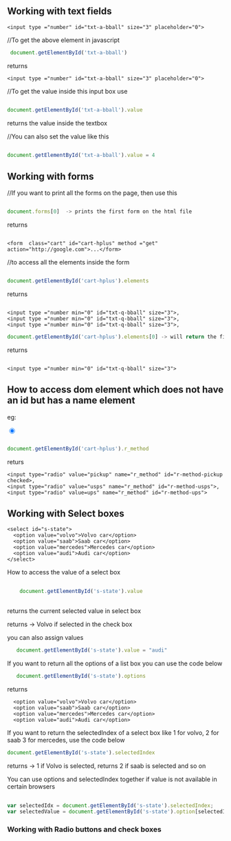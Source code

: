 ## Working with text fields

```
<input type ="number" id="txt-a-bball" size="3" placeholder="0">
```

//To get the above element in javascript

```javascript
 document.getElementById('txt-a-bball') 
 ```

  returns
```
<input type ="number" id="txt-a-bball" size="3" placeholder="0">
```

//To get the value inside this input box use

```javascript

document.getElementById('txt-a-bball').value 

```

 returns the value inside the textbox

//You can also set the value like this

```javascript

document.getElementById('txt-a-bball').value = 4

```

## Working with forms

//If you want to print all the forms on the page, then use this

```javascript

document.forms[0]  -> prints the first form on the html file

```

returns

```

<form  class="cart" id="cart-hplus" method ="get" action="http://google.com">...</form>

```

//to access all the elements inside the form

```javascript

document.getElementById('cart-hplus').elements

```

returns

```

<input type ="number min="0" id="txt-q-bball" size="3">,
<input type ="number min="0" id="txt-q-bball" size="3">,
<input type ="number min="0" id="txt-q-bball" size="3">,

```

```javascript
document.getElementById('cart-hplus').elements[0] -> will return the first elements

```

returns

```

<input type ="number min="0" id="txt-q-bball" size="3">

```

## How to access dom element which does not have an id but has a name element

eg: 

<input type="radio" value="pickup" name="r_method" id="r-method-pickup" checked>

```javascript

document.getElementById('cart-hplus').r_method

```

returs

```
<input type="radio" value="pickup" name="r_method" id="r-method-pickup checked>,
<input type="radio" value="usps" name="r_method" id="r-method-usps">,
<input type="radio" value=ups" name="r_method" id="r-method-ups">
```

## Working with Select boxes

```
<select id="s-state">
  <option value="volvo">Volvo car</option>
  <option value="saab">Saab car</option>
  <option value="mercedes">Mercedes car</option>
  <option value="audi">Audi car</option>
</select>
```

How to access the value of a select box

```javascript
    
    document.getElementById('s-state').value
 
```

returns the current selected value in select box

returns -> Volvo if selected in the check box

you can also assign values

```javascript
   document.getElementById('s-state').value = "audi"
``` 

If you want to return all the options of a list box you can use the code below

```javascript
   document.getElementById('s-state').options
```

returns

```
  <option value="volvo">Volvo car</option>
  <option value="saab">Saab car</option>
  <option value="mercedes">Mercedes car</option>
  <option value="audi">Audi car</option>
```

If you want to return the selectedIndex of a select box like 1 for volvo, 2 for saab 3 for mercedes, use the code below

```javascript
document.getElementById('s-state').selectedIndex 
```

returns -> 1 if Volvo is selected, returns 2 if saab is selected and so on

You can use options and selectedIndex together if value is not available in certain browsers

```javascript
  
var selectedIdx = document.getElementById('s-state').selectedIndex;
var selectedValue = document.getElementById('s-state').option[selectedIdx].value;

```

### Working with Radio buttons and check boxes

